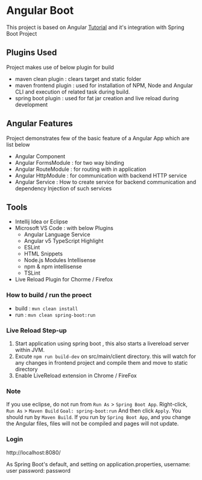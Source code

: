 # Angular Boot

This project is based on Angular [Tutorial](https://angular.io/tutorial) and it's integration 
with Spring Boot Project

## Plugins Used

Project makes use of below plugin for build
* maven clean plugin : clears target and static folder
* maven frontend plugin : used for installation of NPM, Node
and Angular CLI and execution of related task during build.
* spring boot plugin : used for fat jar creation and live reload
during development

## Angular Features

Project demonstrates few of the basic feature of a Angular App which are list below

* Angular Component
* Angular FormsModule : for two way binding
* Angular RouteModule : for routing with in application
* Angular HttpModule : for communication with backend HTTP service
* Angular Service : How to create service for backend communication and dependency Injection of such services

## Tools

* Intellij Idea or Eclipse
* Microsoft VS Code : with below Plugins
    * Angular Language Service
    * Angular v5 TypeScript Highlight
    * ESLint
    * HTML Snippets
    * Node.js Modules Intellisense
    * npm & npm intellisense
    * TSLint
* Live Reload Plugin for Chorme / Firefox
    
### How to build / run the proect

* build : `mvn clean install`
* run : `mvn clean spring-boot:run`

### Live Reload Step-up

1. Start application using spring boot , this also starts a livereload server within JVM.
2. Excute `npm run build-dev` on src/main/client directory. this will watch for any changes in frontend project and compile them and move to static directory
3. Enable LiveReload extension in Chrome / FireFox 

### Note
If you use eclipse, do not run from `Run As` > `Spring Boot App`.
Right-click,
`Run As` > `Maven Build`
`Goal: spring-boot:run`
And then click `Apply`.
You should run by `Maven Build`.
If you run by `Spring Boot App`, and you change the Angular files,
files will not be compiled and pages will not update.

### Login
http://localhost:8080/

As Spring Boot's default, and setting on application.properties,
username: user
password: password
